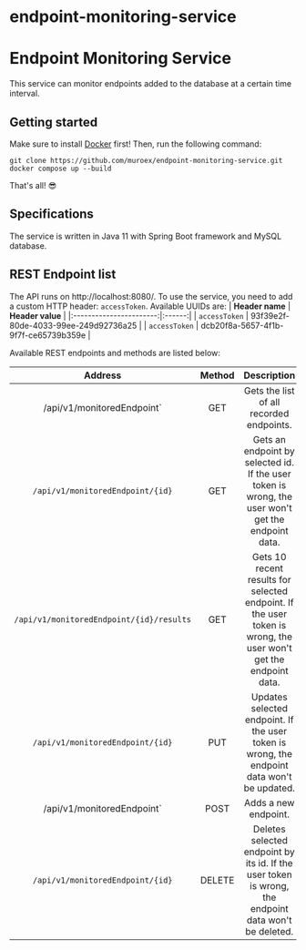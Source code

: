 # endpoint-monitoring-service
# Endpoint Monitoring Service

This service can monitor endpoints added to the database at a certain time interval. 

## Getting started
Make sure to install [Docker](https://www.docker.com/) first! Then, run the following command:
```
git clone https://github.com/muroex/endpoint-monitoring-service.git
docker compose up --build
```

That's all! :sunglasses:

## Specifications
The service is written in Java 11 with Spring Boot framework and MySQL database.
## REST Endpoint list
The API runs on http://localhost:8080/. To use the service, you need to add a custom HTTP header: `accessToken`. Available UUIDs are:
|      <b>Header name</b>     | <b>Header value</b> |
|:-----------------------:|:------:|
|        `accessToken`       |  93f39e2f-80de-4033-99ee-249d92736a25  |
|     `accessToken`     |   dcb20f8a-5657-4f1b-9f7f-ce65739b359e  |

Available REST endpoints and methods are listed below:

|      <b>Address</b>     | <b>Method</b> |                                     <b>Description</b>                                                   |
|:-----------------------:|:------:|:---------------------------------------------------------------------------------------------------------------:|
|        /api/v1/monitoredEndpoint`       |   GET  |                                     Gets the list of all recorded endpoints.                                    |
|     `/api/v1/monitoredEndpoint/{id}`     |   GET  |        Gets an endpoint by selected id. If the user token is wrong, the user won't get the endpoint data.       |
| `/api/v1/monitoredEndpoint/{id}/results` |   GET  | Gets 10 recent results for selected endpoint. If the user token is wrong, the user won't get the endpoint data. |
|     `/api/v1/monitoredEndpoint/{id}`     |   PUT  |            Updates selected endpoint. If the user token is wrong, the endpoint data won't be updated.           |
|        /api/v1/monitoredEndpoint`       |  POST  |                                               Adds a new endpoint.                                              |
|     `/api/v1/monitoredEndpoint/{id}`     | DELETE |       Deletes selected endpoint by its id. If the user token is wrong, the endpoint data won't be deleted.      |
